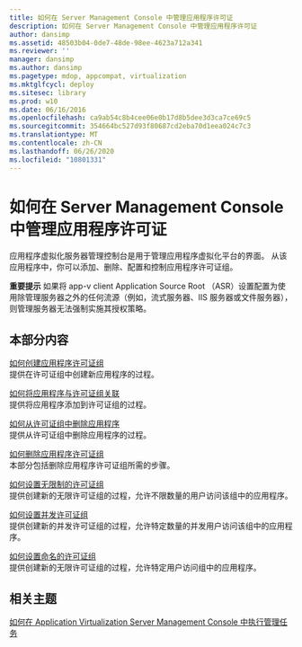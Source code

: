 ```yaml
---
title: 如何在 Server Management Console 中管理应用程序许可证
description: 如何在 Server Management Console 中管理应用程序许可证
author: dansimp
ms.assetid: 48503b04-0de7-48de-98ee-4623a712a341
ms.reviewer: ''
manager: dansimp
ms.author: dansimp
ms.pagetype: mdop, appcompat, virtualization
ms.mktglfcycl: deploy
ms.sitesec: library
ms.prod: w10
ms.date: 06/16/2016
ms.openlocfilehash: ca9ab54c8b4cee06e0b17d8b5dee3d3ca7ce69c5
ms.sourcegitcommit: 354664bc527d93f80687cd2eba70d1eea024c7c3
ms.translationtype: MT
ms.contentlocale: zh-CN
ms.lasthandoff: 06/26/2020
ms.locfileid: "10801331"
---
```

# 如何在 Server Management Console 中管理应用程序许可证


应用程序虚拟化服务器管理控制台是用于管理应用程序虚拟化平台的界面。 从该应用程序中，你可以添加、删除、配置和控制应用程序许可证组。

**重要提示** 如果将 app-v client Application Source Root （ASR）设置配置为使用除管理服务器之外的任何流源（例如，流式服务器、IIS 服务器或文件服务器），则管理服务器无法强制实施其授权策略。

 

## 本部分内容


<a href="" id="how-to-create-an-application-license-group"></a>[如何创建应用程序许可证组](how-to-create-an-application-license-group.md)  
提供在许可证组中创建新应用程序的过程。

<a href="" id="how-to-associate-an-application-with-a-license-group"></a>[如何将应用程序与许可证组关联](how-to-associate-an-application-with-a-license-group.md)  
提供将应用程序添加到许可证组的过程。

<a href="" id="how-to-remove-an-application-from-a-license-group"></a>[如何从许可证组中删除应用程序](how-to-remove-an-application-from-a-license-group.md)  
提供从许可证组中删除应用程序的过程。

<a href="" id="how-to-remove-an-application-license-group"></a>[如何删除应用程序许可证组](how-to-remove-an-application-license-group.md)  
本部分包括删除应用程序许可证组所需的步骤。

<a href="" id="how-to-set-up-an-unlimited-license-group"></a>[如何设置无限制的许可证组](how-to-set-up-an-unlimited-license-group.md)  
提供创建新的无限许可证组的过程，允许不限数量的用户访问该组中的应用程序。

<a href="" id="how-to-set-up-a-concurrent-license-group"></a>[如何设置并发许可证组](how-to-set-up-a-concurrent-license-group.md)  
提供创建新的并发许可证组的过程，允许特定数量的并发用户访问该组中的应用程序。

<a href="" id="how-to-set-up-a-named-license-group"></a>[如何设置命名的许可证组](how-to-set-up-a-named-license-group.md)  
提供创建新的无限许可证组的过程，允许特定用户访问组中的应用程序。

## 相关主题


[如何在 Application Virtualization Server Management Console 中执行管理任务](how-to-perform-administrative-tasks-in-the-application-virtualization-server-management-console.md)

 

 





